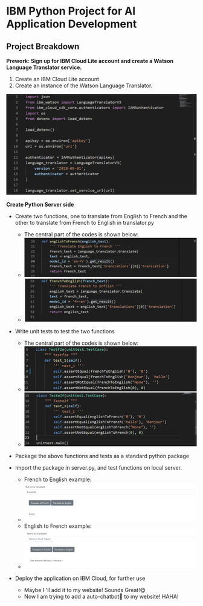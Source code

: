 



# IBM Python Project for AI Application Development

## Project Breakdown

**Prework: Sign up for IBM Cloud Lite account and create a Watson Language Translator service.**

1. Create an IBM Cloud Lite account
2. Create an instance of the Watson Language Translator.

![image-20220324112257509](README/image-20220324112257509.png)

**Create Python Server side**

- Create two functions, one to translate from English to French and the other to translate from French to English in translator.py
  - The central part of the codes is shown below:
  - ![image-20220324112332869](README/image-20220324112332869.png)
  - ![image-20220324112421008](README/image-20220324112421008.png)

- Write unit tests to test the two functions
  - The central part of the codes is shown below:
  - ![image-20220324112459639](README/image-20220324112459639.png)
  - ![image-20220324112518512](README/image-20220324112518512.png)

- Package the above functions and tests as a standard python package
- Import the package in server.py, and test functions on local server.
  - French to English example:
  - ![French_to_English](README/French_to_English-16481356853014.PNG)
  - English to French example:
  - ![French_to_English](README/English_to_French.PNG)
- Deploy the application on IBM Cloud, for further use
  - Maybe I 'll add it to my website! Sounds Great!😋
  - Now I am trying to add a auto-chatbot🤖  to my website! HAHA! 





